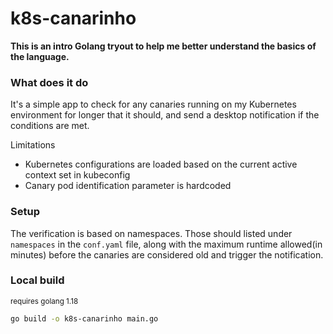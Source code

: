 # k8s-canarinho

**This is an intro Golang tryout to help me better understand the basics of the language.**

### What does it do

It's a simple app to check for any canaries running on my Kubernetes environment for longer that it should, and send a desktop notification if the conditions are met.

Limitations
- Kubernetes configurations are loaded based on the current active context set in kubeconfig
- Canary pod identification parameter is hardcoded

### Setup

The verification is based on namespaces. Those should listed under `namespaces` in the `conf.yaml` file, along with the maximum runtime allowed(in minutes) before the canaries are considered old and trigger the notification.

### Local build

<sub>requires golang 1.18</sub>

```bash
go build -o k8s-canarinho main.go
```